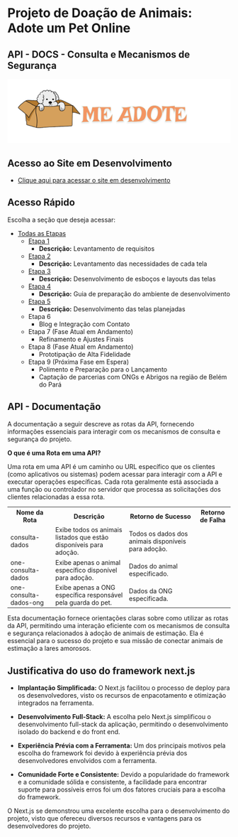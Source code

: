 # Projeto de Doação de Animais: Adote um Pet Online
## API - DOCS - Consulta e Mecanismos de Segurança

![Imagem](/images/image_logo_readmes.png)

## Acesso ao Site em Desenvolvimento

- [Clique aqui para acessar o site em desenvolvimento](https://adote.nova-work.cloud/)

## Acesso Rápido

Escolha a seção que deseja acessar:

- [Todas as Etapas](/etapas_dev/readme.MD)
  - [Etapa 1](/etapas_dev/etapa_1/readme.MD)
    - **Descrição:** Levantamento de requisitos
  - [Etapa 2](/etapas_dev/etapa_2/readme.MD)
    - **Descrição:** Levantamento das necessidades de cada tela
  - [Etapa 3](/etapas_dev/etapa_3/readme.MD)
    - **Descrição:** Desenvolvimento de esboços e layouts das telas
  - [Etapa 4](/etapas_dev/etapa_4/readme.MD)
    - **Descrição:** Guia de preparação do ambiente de desenvolvimento
  - [Etapa 5](/etapas_dev/etapa_5/readme.MD)
    - **Descrição:** Desenvolvimento das telas planejadas
  - Etapa 6
    - Blog e Integração com Contato
  - Etapa 7 (Fase Atual em Andamento)
    - Refinamento e Ajustes Finais
  - Etapa 8 (Fase Atual em Andamento)
    - Prototipação de Alta Fidelidade
  - Etapa 9 (Próxima Fase em Espera)
    - Polimento e Preparação para o Lançamento
    - Captação de parcerias com ONGs e Abrigos na região de Belém do Pará

## API - Documentação

A documentação a seguir descreve as rotas da API, fornecendo informações essenciais para interagir com os mecanismos de consulta e segurança do projeto. 

**O que é uma Rota em uma API?**

Uma rota em uma API é um caminho ou URL específico que os clientes (como aplicativos ou sistemas) podem acessar para interagir com a API e executar operações específicas. Cada rota geralmente está associada a uma função ou controlador no servidor que processa as solicitações dos clientes relacionadas a essa rota.

<table>
  <tr>
    <th>Nome da Rota</th>
    <th>Descrição</th>
    <th>Retorno de Sucesso</th>
    <th>Retorno de Falha</th>
  </tr>
  <tr>
    <td>consulta-dados</td>
    <td>Exibe todos os animais listados que estão disponíveis para adoção.</td>
    <td>Todos os dados dos animais disponíveis para adoção.</td>
    <td></td>
  </tr>
  <tr>
    <td>one-consulta-dados</td>
    <td>Exibe apenas o animal específico disponível para adoção.</td>
    <td>Dados do animal especificado.</td>
    <td></td>
  </tr>
  <tr>
    <td>one-consulta-dados-ong</td>
    <td>Exibe apenas a ONG específica responsável pela guarda do pet.</td>
    <td>Dados da ONG especificada.</td>
    <td></td>
  </tr>
</table>

Esta documentação fornece orientações claras sobre como utilizar as rotas da API, permitindo uma interação eficiente com os mecanismos de consulta e segurança relacionados à adoção de animais de estimação. Ela é essencial para o sucesso do projeto e sua missão de conectar animais de estimação a lares amorosos.

## Justificativa do uso do framework **next.js**

- **Implantação Simplificada:** O Next.js facilitou o processo de deploy para os desenvolvedores, visto os recursos de enpacotamento e otimização integrados na ferramenta.

- **Desenvolvimento Full-Stack:** A escolha pelo Next.js simplificou o desenvolvimento full-stack da aplicação, permitindo o desenvolvimento isolado do backend e do front end.

- **Experiência Prévia com a Ferramenta:** Um dos principais motivos pela escolha do framework foi devido à experiência prévia dos desenvolvedores envolvidos com a ferramenta. 

- **Comunidade Forte e Consistente:** Devido a popularidade do framework e a comunidade sólida e consistente, a facilidade para encontrar suporte para possíveis erros foi um dos fatores cruciais para a escolha do framework.

O Next.js se demonstrou uma excelente escolha para o desenvolvimento do projeto, visto que ofereceu diversos recursos e vantagens para os desenvolvedores do projeto.


